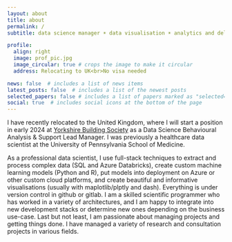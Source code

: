```yaml
---
layout: about
title: about
permalink: /
subtitle: data science manager ☀️ data visualisation ☀️ analytics and deliverables

profile:
  align: right
  image: prof_pic.jpg
  image_circular: true # crops the image to make it circular
  address: Relocating to UK<br>No visa needed

news: false  # includes a list of news items
latest_posts: false  # includes a list of the newest posts
selected_papers: false # includes a list of papers marked as "selected={true}"
social: true  # includes social icons at the bottom of the page
---
```


I have recently relocated to the United Kingdom, where I will start a position in early 2024 at [Yorkshire Building Society](https://www.ybs.co.uk) as a Data Science Behavioural Analysis & Support
Lead Manager. I was previously a healthcare data scientist at the University of Pennsylvania School of Medicine.

As a professional data scientist, I use full-stack
techniques to extract and process complex data (SQL and Azure Databricks),
create custom machine learning models (Python and R), put models into deployment
on Azure or other custom cloud platforms, and create beautiful and informative visualisations (usually with maplotlib/plptly and dash).
Everything is under version control in github or gitlab.
I am a skilled scientific programmer who has worked in a variety of architectures,
and I am happy to integrate into new development stacks or determine new ones
depending on the business use-case. Last but not least, I am passionate about managing projects and getting things done. I have managed a variety of research and consultation projects in various fields.
